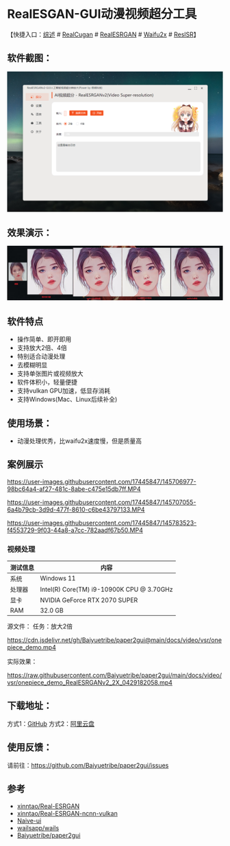 # RealESGAN-GUI动漫视频超分工具

【快捷入口：[综述](readme.md) # [RealCugan](RealCugan-GUI.md) # [RealESRGAN](RealESRGAN-GUI.md) # [Waifu2x](waifu2x-gui.md) # [ReslSR](RealSR-GUI.md)】

## 软件截图：

![](../docs/images/RealESRGANv2-GUI.png)

## 效果演示：

![](../docs/images/styletransfer/iu.jpg)

## 软件特点

- 操作简单、即开即用
- 支持放大2倍、4倍
- 特别适合动漫处理
- 去模糊明显
- 支持单张图片或视频放大
- 软件体积小，轻量便捷
- 支持vulkan GPU加速，低显存消耗
- 支持Windows(Mac、Linux后续补全)

## 使用场景：

- 动漫处理优秀，比waifu2x速度慢，但是质量高

## 案例展示

<https://user-images.githubusercontent.com/17445847/145706977-98bc64a4-af27-481c-8abe-c475e15db7ff.MP4>

<https://user-images.githubusercontent.com/17445847/145707055-6a4b79cb-3d9d-477f-8610-c6be43797133.MP4>

<https://user-images.githubusercontent.com/17445847/145783523-f4553729-9f03-44a8-a7cc-782aadf67b50.MP4>


### 视频处理

| 测试信息 | 内容                                      |
| -------- | ----------------------------------------- |
| 系统     | Windows 11                                |
| 处理器   | Intel(R) Core(TM) i9-10900K CPU @ 3.70GHz |
| 显卡     | NVIDIA GeForce RTX 2070 SUPER             |
| RAM      | 32.0 GB                                   |

源文件： 任务：放大2倍

<https://cdn.jsdelivr.net/gh/Baiyuetribe/paper2gui@main/docs/video/vsr/onepiece_demo.mp4>

实际效果：

<https://raw.githubusercontent.com/Baiyuetribe/paper2gui/main/docs/video/vsr/onepiece_demo_RealESRGANv2_2X_0429182058.mp4>


## 下载地址：

方式1：[GitHub](https://github.com/Baiyuetribe/paper2gui/releases/tag/Published)
方式2：[阿里云盘](https://www.aliyundrive.com/s/2b4hyudGkni)

## 使用反馈：

请前往：https://github.com/Baiyuetribe/paper2gui/issues

## 参考

- [xinntao/Real-ESRGAN](https://github.com/xinntao/Real-ESRGAN)
- [xinntao/Real-ESRGAN-ncnn-vulkan](https://github.com/xinntao/Real-ESRGAN-ncnn-vulkan)
- [Naive-ui](https://www.naiveui.com/zh-CN/os-theme)
- [wailsapp/wails](https://github.com/wailsapp/wails)
- [Baiyuetribe/paper2gui](https://github.com/Baiyuetribe/paper2gui)